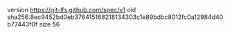 version https://git-lfs.github.com/spec/v1
oid sha256:8ec9452bd0eb376415168218134303c1e89bdbc8012fc0a12984d40b77443f0f
size 56
